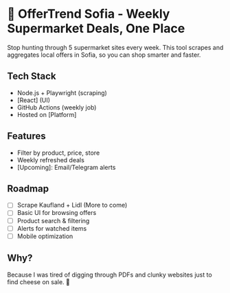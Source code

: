 # 🛒 OfferTrend Sofia - Weekly Supermarket Deals, One Place

Stop hunting through 5 supermarket sites every week. This tool scrapes and aggregates local offers in Sofia, so you can shop smarter and faster.

## Tech Stack

- Node.js + Playwright (scraping)
- [React] (UI)
- GitHub Actions (weekly job)
- Hosted on [Platform]

## Features

- Filter by product, price, store
- Weekly refreshed deals
- [Upcoming]: Email/Telegram alerts

## Roadmap

- [ ] Scrape Kaufland + Lidl (More to come)
- [ ] Basic UI for browsing offers
- [ ] Product search & filtering
- [ ] Alerts for watched items
- [ ] Mobile optimization

## Why?

Because I was tired of digging through PDFs and clunky websites just to find cheese on sale. 🧀
